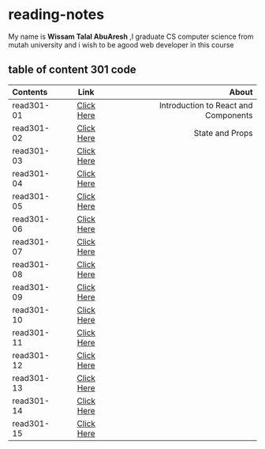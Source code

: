 # reading-notes

My name is **Wissam Talal AbuAresh** ,I graduate CS computer science from mutah university and i wish to be agood web developer in this course


## table of content 301 code

| Contents    | Link        |   About   |
| :---        |    :----:   |          ---: |
| read301-01    | [Click Here](https://wissamtalal9.github.io/reading301-note/read301-1) | Introduction to React and Components |
| read301-02    | [Click Here](https://wissamtalal9.github.io/reading301-note/read301-2) | State and Props |
| read301-03     | [Click Here](https://wissamtalal9.github.io/reading301-note/read301-3) |  |
| read301-04     | [Click Here](https://wissamtalal9.github.io/reading301-note/read301-4) |  |
| read301-05    | [Click Here](https://wissamtalal9.github.io/reading301-note/read301-5) | |
| read301-06    | [Click Here](https://wissamtalal9.github.io/reading301-note/read301-6) | |
| read301-07    | [Click Here](https://wissamtalal9.github.io/reading301-note/read301-7) |  |
| read301-08    | [Click Here](https://wissamtalal9.github.io/reading301-note/read301-8) |  |
| read301-09    | [Click Here](https://wissamtalal9.github.io/reading301-note/read301-9) | |
| read301-10    | [Click Here](https://wissamtalal9.github.io/reading301-note/read301-10) |  |
| read301-11    | [Click Here](https://wissamtalal9.github.io/reading301-note/read301-11) |  |
| read301-12    | [Click Here](https://wissamtalal9.github.io/reading301-note/read301-12) |  |
| read301-13    | [Click Here](https://wissamtalal9.github.io/reading301-note/read301-13) |  |
| read301-14    | [Click Here](https://wissamtalal9.github.io/reading301-note/read301-14) |  |
| read301-15    | [Click Here](https://wissamtalal9.github.io/reading301-note/read301-15) |  |
